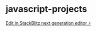 # javascript-projects

[Edit in StackBlitz next generation editor ⚡️](https://stackblitz.com/~/github.com/AshishTech3007/javascript-projects)
